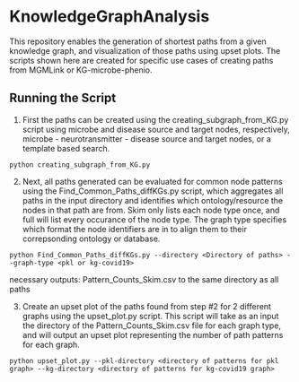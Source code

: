 # KnowledgeGraphAnalysis

This repository enables the generation of shortest paths from a given knowledge graph, and visualization of those paths using upset plots. The scripts shown here are created for specific use cases of creating paths from MGMLink or KG-microbe-phenio.

## Running the Script

1. First the paths can be created using the creating_subgraph_from_KG.py script using microbe and disease source and target nodes, respectively, microbe - neurotransmitter - disease source and target nodes, or a template based search.

```
python creating_subgraph_from_KG.py
```

2. Next, all paths generated can be evaluated for common node patterns using the Find_Common_Paths_diffKGs.py script, which aggregates all paths in the input directory and identifies which ontology/resource the nodes in that path are from. Skim only lists each node type once, and full will list every occurance of the node type. The graph type specifies which format the node identifiers are in to align them to their correpsonding ontology or database.

```
python Find_Common_Paths_diffKGs.py --directory <Directory of paths> --graph-type <pkl or kg-covid19>
```
necessary outputs: Pattern_Counts_Skim.csv to the same directory as all paths

3. Create an upset plot of the paths found from step #2 for 2 different graphs using the upset_plot.py script. This script will take as an input the directory of the Pattern_Counts_Skim.csv file for each graph type, and will output an upset plot representing the number of path patterns for each graph. 

```
python upset_plot.py --pkl-directory <directory of patterns for pkl graph> --kg-directory <directory of patterns for kg-covid19 graph>
```
